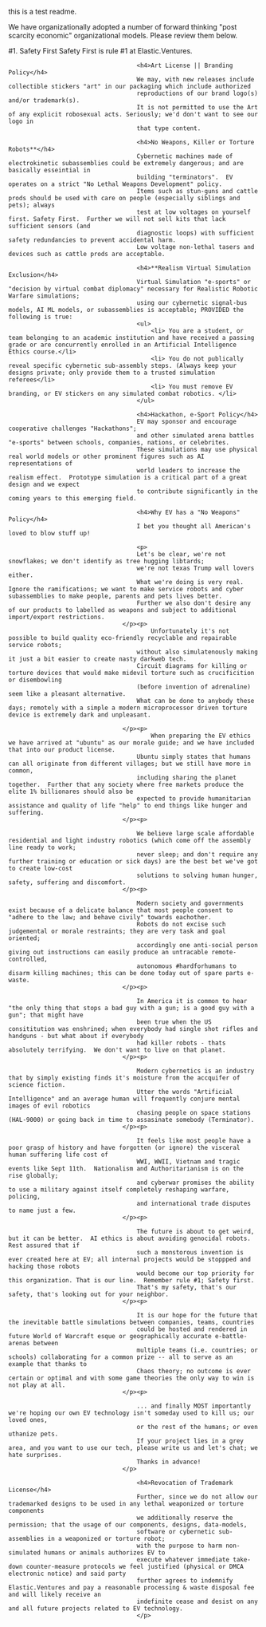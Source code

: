 this is a test readme.

We have organizationally adopted a number of forward thinking "post scarcity economic" organizational models. 
Please review them below. 

#1. Safety First
										Safety First is rule #1 at Elastic.Ventures. 

										<h4>Art License || Branding Policy</h4>
										We may, with new releases include collectible stickers "art" in our packaging which include authorized 
										reproductions of our brand logo(s) and/or trademark(s). 
										It is not permitted to use the Art of any explicit robosexual acts. Seriously; we'd don't want to see our logo in 
										that type content. 

										<h4>No Weapons, Killer or Torture Robots**</h4>
										Cybernetic machines made of electrokinetic subassemblies could be extremely dangerous; and are basically esseintial in 
										building "terminators".  EV operates on a strict "No Lethal Weapons Development" policy.
										Items such as stun-guns and cattle prods should be used with care on people (especially siblings and pets); always 
										test at low voltages on yourself first. Safety First.  Further we will not sell kits that lack sufficient sensors (and 
										diagnostic loops) with sufficient safety redundancies to prevent accidental harm. 
										Low voltage non-lethal tasers and devices such as cattle prods are acceptable.  
										
										<h4>**Realism Virtual Simulation Exclusion</h4>
										Virtual Simulation "e-sports" or "decision by virtual combat diplomacy" necessary for Realistic Robotic Warfare simulations;
										using our cybernetic signal-bus models, AI ML models, or subassemblies is acceptable; PROVIDED the following is true:
										<ul>
											<li> You are a student, or team belonging to an academic institution and have received a passing grade or are concurrently enrolled in an Artificial Intelligence Ethics course.</li>
											<li> You do not publically reveal specific cybernetic sub-assembly steps. (Always keep your designs private; only provide them to a trusted simulation referees</li>
											<li> You must remove EV branding, or EV stickers on any simulated combat robotics. </li>
										</ul>

										<h4>Hackathon, e-Sport Policy</h4>
										EV may sponsor and encourage cooperative challenges "Hackathons"; 
										and other simulated arena battles "e-sports" between schools, companies, nations, or celebrites.
										These simulations may use physical real world models or other prominent figures such as AI representations of 
										world leaders to increase the realism effect.  Prototype simulation is a critical part of a great design and we expect
										to contribute significantly in the coming years to this emerging field. 		
										
										<h4>Why EV has a "No Weapons" Policy</h4>
										I bet you thought all American's loved to blow stuff up! 
										
										<p>
										Let's be clear, we're not snowflakes; we don't identify as tree hugging libtards; 
										we're not texas Trump wall lovers either. 
										What we're doing is very real. Ignore the ramifications; we want to make service robots and cyber subassemblies to make people, parents and pets lives better. 
										Further we also don't desire any of our products to labelled as weapons and subject to additional import/export restrictions. 
									</p><p>
											Unfortunately it's not possible to build quality eco-friendly recyclable and repairable service robots; 
										without also simulatenously making it just a bit easier to create nasty darkweb tech.  
										Circuit diagrams for killing or torture devices that would make midevil torture such as crucificition or disembowling
										(before invention of adrenaline) seem like a pleasant alternative. 
										What can be done to anybody these days; remotely with a simple a modern microprocessor driven torture device is extremely dark and unpleasant.

									</p><p>
											When preparing the EV ethics we have arrived at "ubuntu" as our morale guide; and we have included that into our product license. 
										Ubuntu simply states that humans can all originate from different villages; but we still have more in common, 
										including sharing the planet together.  Further that any society where free markets produce the elite 1% billionares should also be
										expected to provide humanitarian assistance and quality of life "help" to end things like hunger and suffering. 
									</p><p>
										
										We believe large scale affordable residential and light industry robotics (which come off the assembly line ready to work; 
										never sleep; and don't require any further training or education or sick days) are the best bet we've got to create low-cost
										solutions to solving human hunger, safety, suffering and discomfort. 
									</p><p>
																
										Modern society and governments exist because of a delicate balance that most people consent to "adhere to the law; and behave civily" towards eachother. 
										Robots do not excise such judgemental or morale restraints; they are very task and goal oriented; 
										accordingly one anti-social person giving out instructions can easily produce an untracable remote-controlled, 
										autonomous #hardforhumans to disarm killing machines; this can be done today out of spare parts e-waste. 
									</p><p>

										In America it is common to hear "the only thing that stops a bad guy with a gun; is a good guy with a gun"; that might have
										been true when the US consititution was enshrined; when everybody had single shot rifles and handguns - but what about if everybody
										had killer robots - thats absolutely terrifying.  We don't want to live on that planet. 
									</p><p>
										
										Modern cybernetics is an industry that by simply existing finds it's moisture from the accquifer of science fiction. 
										Utter the words "Artificial Intelligence" and an average human will frequently conjure mental images of evil robotics 
										chasing people on space stations (HAL-9000) or going back in time to assasinate somebody (Terminator).  
									</p><p>

										It feels like most people have a poor grasp of history and have forgotten (or ignore) the visceral human suffering life cost of 
										WWI, WWII, Vietnam and tragic events like Sept 11th.  Nationalism and Authoritarianism is on the rise globally; 
										and cyberwar promises the ability to use a military against itself completely reshaping warfare, policing, 
										and international trade disputes to name just a few.  
									</p><p>
										
										The future is about to get weird, but it can be better.  AI ethics is about avoiding genocidal robots.  Rest assured that if 
										such a monstorous invention is ever created here at EV; all internal projects would be stoppped and hacking those robots 
										would become our top priority for this organization. That is our line.  Remember rule #1; Safety first.   
										That's my safety, that's our safety, that's looking out for your neighbor. 
									</p><p>

										It is our hope for the future that the inevitable battle simulations between companies, teams, countries 
										could be hosted and rendered in future World of Warcraft esque or geographically accurate e-battle-arenas between 
										multiple teams (i.e. countries; or schools) collaborating for a common prize -- all to serve as an example that thanks to 
										Chaos theory; no outcome is ever certain or optimal and with some game theories the only way to win is not play at all.
									</p><p>
					
										... and finally MOST importantly we're hoping our own EV technology isn't someday used to kill us; our loved ones, 
										or the rest of the humans; or even uthanize pets.  
										If your project lies in a grey area, and you want to use our tech, please write us and let's chat; we hate surprises. 
										Thanks in advance! 
									</p>

										<h4>Revocation of Trademark License</h4>
										Further, since we do not allow our trademarked designs to be used in any lethal weaponized or torture components 
										we additionally reserve the permission; that the usage of our components, designs, data-models,
										software or cybernetic sub-assemblies in a weaponized or torture robot; 
										with the purpose to harm non-simulated humans or animals authorizes EV to 
										execute whatever immediate take-down counter-measure protocols we feel justified (physical or DMCA electronic notice) and said party
										further agrees to indemnify Elastic.Ventures and pay a reasonable processing & waste disposal fee and will likely receive an 
										indefinite cease and desist on any and all future projects related to EV technology. 
										</p>
				

